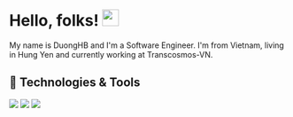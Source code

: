 # Hello, folks! <img src="https://raw.githubusercontent.com/MartinHeinz/MartinHeinz/master/wave.gif" width="30px">

My name is DuongHB and I'm a Software Engineer. I'm from Vietnam, living in Hung Yen and currently working at Transcosmos-VN.

## 🔧 Technologies & Tools
![](https://img.shields.io/badge/OS-Linux-informational?style=flat&logo=linux&logoColor=white&color=2bbc8a)
![](https://img.shields.io/badge/Editor-IntelliJ_IDEA-informational?style=flat&logo=intellij-idea&logoColor=white&color=2bbc8a)
![](https://img.shields.io/badge/Code-Python-informational?style=flat&logo=python&logoColor=white&color=2bbc8a)
